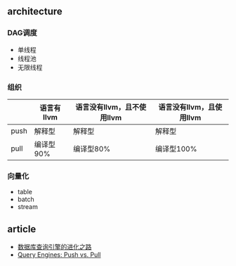 ## architecture

### DAG调度

- 单线程
- 线程池
- 无限线程

### 组织

|      | 语言有llvm | 语言没有llvm，且不使用llvm | 语言没有llvm，且使用llvm |
|------|------------|----------------------------|--------------------------|
| push | 解释型     | 解释型                     | 解释型                   |
| pull | 编译型90%  | 编译型80%                  | 编译型100%               |

### 向量化

- table
- batch
- stream

## article

- [数据库查询引擎的进化之路](https://zhuanlan.zhihu.com/p/41562506)
- [Query Engines: Push vs. Pull](https://justinjaffray.com/query-engines-push-vs.-pull/)
